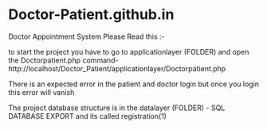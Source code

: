 # Doctor-Patient.github.in
Doctor Appointment System
Please Read this :-

to start the project you have to go to applicationlayer (FOLDER) and open the Doctorpatient.php
command-http://localhost/Doctor_Patient/applicationlayer/Doctorpatient.php


There is an expected error in the patient and doctor login but once you login this error will vanish


The project database structure is in the datalayer (FOLDER) - SQL DATABASE EXPORT 
and its called registration(1)



